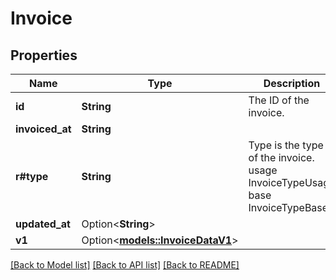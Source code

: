 # Invoice

## Properties

Name | Type | Description | Notes
------------ | ------------- | ------------- | -------------
**id** | **String** | The ID of the invoice. | [readonly]
**invoiced_at** | **String** |  | 
**r#type** | **String** | Type is the type of the invoice. usage InvoiceTypeUsage base InvoiceTypeBase | [readonly]
**updated_at** | Option<**String**> |  | [optional]
**v1** | Option<[**models::InvoiceDataV1**](InvoiceDataV1.md)> |  | [optional]

[[Back to Model list]](../README.md#documentation-for-models) [[Back to API list]](../README.md#documentation-for-api-endpoints) [[Back to README]](../README.md)


